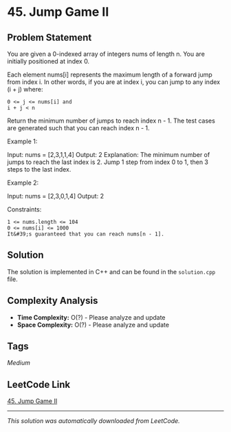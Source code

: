 # 45. Jump Game II

## Problem Statement

You are given a 0-indexed array of integers nums of length n. You are initially positioned at index 0.

Each element nums[i] represents the maximum length of a forward jump from index i. In other words, if you are at index i, you can jump to any index (i + j) where:

	0 <= j <= nums[i] and
	i + j < n

Return the minimum number of jumps to reach index n - 1. The test cases are generated such that you can reach index n - 1.

Example 1:

Input: nums = [2,3,1,1,4]
Output: 2
Explanation: The minimum number of jumps to reach the last index is 2. Jump 1 step from index 0 to 1, then 3 steps to the last index.

Example 2:

Input: nums = [2,3,0,1,4]
Output: 2

Constraints:

	1 <= nums.length <= 104
	0 <= nums[i] <= 1000
	It&#39;s guaranteed that you can reach nums[n - 1].

## Solution

The solution is implemented in C++ and can be found in the `solution.cpp` file.

## Complexity Analysis

- **Time Complexity:** O(?) - Please analyze and update
- **Space Complexity:** O(?) - Please analyze and update

## Tags

*Medium*

## LeetCode Link

[45. Jump Game II](https://leetcode.com/problems/jump-game-ii/)

---

*This solution was automatically downloaded from LeetCode.*
